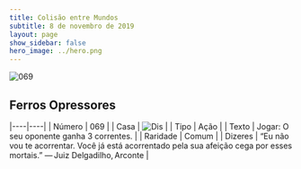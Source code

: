 ```yaml
---
title: Colisão entre Mundos
subtitle: 8 de novembro de 2019
layout: page
show_sidebar: false
hero_image: ../hero.png
---
```


![069](https://cdn.keyforgegame.com/media/card_front/pt/452_069_F848692HRPQC_pt.png)

## Ferros Opressores

|----|----|
| Número | 069 |
| Casa | ![Dis](https://archonarcana.com/images/thumb/e/e8/Dis.png/22px-Dis.png "Dis") |
| Tipo | Ação |
| Texto | Jogar: O seu oponente ganha 3 correntes. |
| Raridade | Comum |
| Dizeres | “Eu não vou te acorrentar. Você já está acorrentado pela sua afeição cega por esses mortais.”  — Juiz Delgadilho, Arconte |
